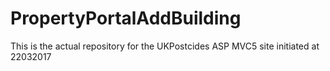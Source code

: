 # PropertyPortalAddBuilding
This is the actual repository for the UKPostcides ASP MVC5 site initiated at 22032017
